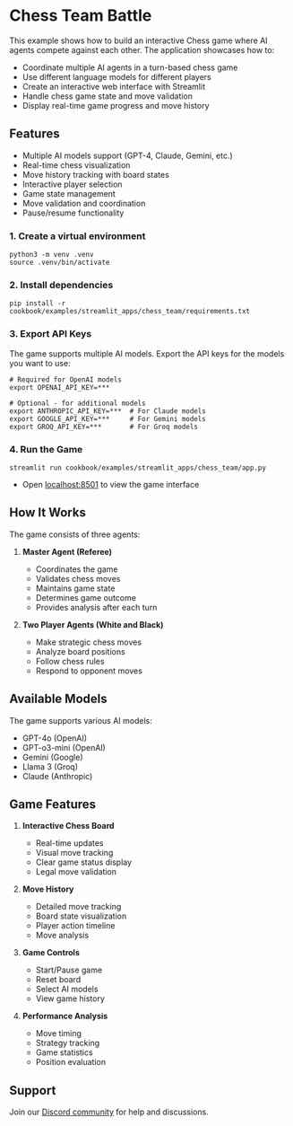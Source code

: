 # Chess Team Battle

This example shows how to build an interactive Chess game where AI agents compete against each other. The application showcases how to:
- Coordinate multiple AI agents in a turn-based chess game
- Use different language models for different players
- Create an interactive web interface with Streamlit
- Handle chess game state and move validation
- Display real-time game progress and move history

## Features
- Multiple AI models support (GPT-4, Claude, Gemini, etc.)
- Real-time chess visualization
- Move history tracking with board states
- Interactive player selection
- Game state management
- Move validation and coordination
- Pause/resume functionality

### 1. Create a virtual environment

```shell
python3 -m venv .venv
source .venv/bin/activate
```

### 2. Install dependencies

```shell
pip install -r cookbook/examples/streamlit_apps/chess_team/requirements.txt
```

### 3. Export API Keys

The game supports multiple AI models. Export the API keys for the models you want to use:

```shell
# Required for OpenAI models
export OPENAI_API_KEY=***

# Optional - for additional models
export ANTHROPIC_API_KEY=***  # For Claude models
export GOOGLE_API_KEY=***     # For Gemini models
export GROQ_API_KEY=***       # For Groq models
```

### 4. Run the Game

```shell
streamlit run cookbook/examples/streamlit_apps/chess_team/app.py
```

- Open [localhost:8501](http://localhost:8501) to view the game interface

## How It Works

The game consists of three agents:

1. **Master Agent (Referee)**
   - Coordinates the game
   - Validates chess moves
   - Maintains game state
   - Determines game outcome
   - Provides analysis after each turn

2. **Two Player Agents (White and Black)**
   - Make strategic chess moves
   - Analyze board positions
   - Follow chess rules
   - Respond to opponent moves

## Available Models

The game supports various AI models:
- GPT-4o (OpenAI)
- GPT-o3-mini (OpenAI)
- Gemini (Google)
- Llama 3 (Groq)
- Claude (Anthropic)

## Game Features

1. **Interactive Chess Board**
   - Real-time updates
   - Visual move tracking
   - Clear game status display
   - Legal move validation

2. **Move History**
   - Detailed move tracking
   - Board state visualization
   - Player action timeline
   - Move analysis

3. **Game Controls**
   - Start/Pause game
   - Reset board
   - Select AI models
   - View game history

4. **Performance Analysis**
   - Move timing
   - Strategy tracking
   - Game statistics
   - Position evaluation

## Support

Join our [Discord community](https://agno.link/discord) for help and discussions.

